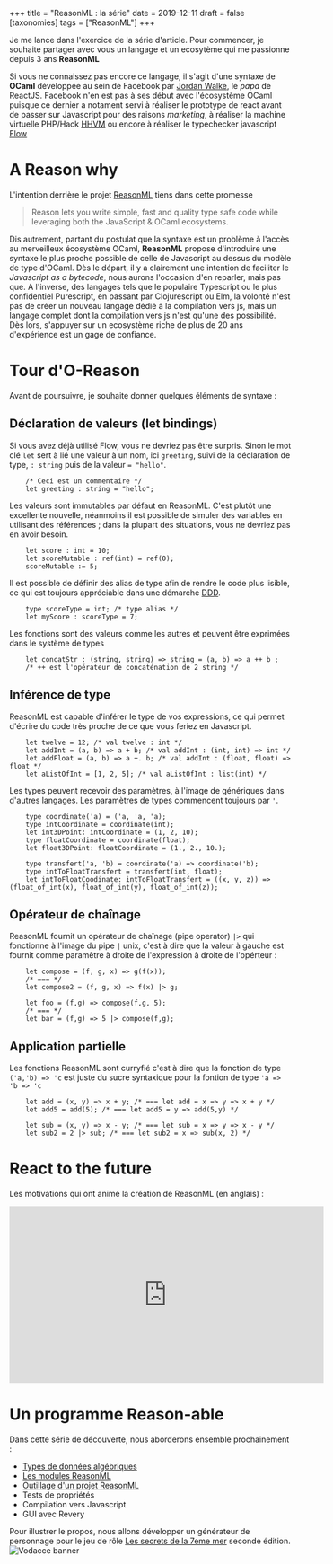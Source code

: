 +++
title = "ReasonML : la série" 
date = 2019-12-11
draft = false
[taxonomies]
tags = ["ReasonML"]
+++

Je me lance dans l'exercice de la série d'article. Pour commencer, je souhaite partager avec vous un langage et un ecosytème qui me passionne depuis 3 ans **ReasonML**

Si vous ne connaissez pas encore ce langage, il s'agit d'une syntaxe de **OCaml** développée au sein de Facebook par [Jordan Walke](https://twitter.com/jordwalke), le _papa_ de ReactJS. Facebook n'en est pas à ses début avec l'écosystème OCaml puisque ce dernier a notament servi à réaliser le prototype de react avant de passer sur Javascript pour des raisons _marketing_, à réaliser la machine virtuelle PHP/Hack [HHVM](https://github.com/facebook/hhvm/tree/master/hphp/hack) ou encore à réaliser le typechecker javascript [Flow](https://github.com/facebook/flow)

<!-- more -->

# A Reason why

L'intention derrière le projet [ReasonML](https://reasonml.github.io/) tiens dans cette promesse

> Reason lets you write simple, fast and quality type safe code while leveraging both the JavaScript & OCaml ecosystems.

Dis autrement, partant du postulat que la syntaxe est un problème à l'accès au merveilleux écosystème OCaml, **ReasonML** propose d'introduire une syntaxe le plus proche possible de celle de Javascript au dessus du modèle de type d'OCaml. Dès le départ, il y a clairement une intention de faciliter le _Javascript as a bytecode_, nous aurons l'occasion d'en reparler, mais pas que. A l'inverse, des langages tels que le populaire Typescript ou le plus confidentiel Purescript, en passant par Clojurescript ou Elm, la volonté n'est pas de créer un nouveau langage dédié à la compilation vers js, mais un langage complet dont la compilation vers js n'est qu'une des possibilité. Dès lors, s'appuyer sur un ecosystème riche de plus de 20 ans d'expérience est un gage de confiance.

# Tour d'O-Reason

Avant de poursuivre, je souhaite donner quelques éléments de syntaxe :

## Déclaration de valeurs (let bindings)

Si vous avez déjà utilisé Flow, vous ne devriez pas être surpris. Sinon le mot clé `let` sert à lié une valeur à un nom, ici `greeting`, suivi de la déclaration de type, `: string` puis de la valeur `= "hello"`.

```reason
    /* Ceci est un commentaire */
    let greeting : string = "hello";
```

Les valeurs sont immutables par défaut en ReasonML. C'est plutôt une excellente nouvelle, néanmoins il est possible de simuler des variables en utilisant des références ; dans la plupart des situations, vous ne devriez pas en avoir besoin.

```reason
    let score : int = 10;
    let scoreMutable : ref(int) = ref(0);
    scoreMutable := 5;
```

Il est possible de définir des alias de type afin de rendre le code plus lisible, ce qui est toujours appréciable dans une démarche [DDD](http://blog.infosaurus.fr/public/docs/DDDViteFait.pdf).

```reason
    type scoreType = int; /* type alias */
    let myScore : scoreType = 7;
```

Les fonctions sont des valeurs comme les autres et peuvent être exprimées dans le système de types

```reason
    let concatStr : (string, string) => string = (a, b) => a ++ b ;
    /* ++ est l'opérateur de concaténation de 2 string */
```

## Inférence de type

ReasonML est capable d'inférer le type de vos expressions, ce qui permet d'écrire du code très proche de ce que vous feriez en Javascript.

```reason
    let twelve = 12; /* val twelve : int */
    let addInt = (a, b) => a + b; /* val addInt : (int, int) => int */
    let addFloat = (a, b) => a +. b; /* val addInt : (float, float) => float */
    let aListOfInt = [1, 2, 5]; /* val aListOfInt : list(int) */
```

Les types peuvent recevoir des paramètres, à l'image de génériques dans d'autres langages. Les paramètres de types commencent toujours par `'`.

```reason
    type coordinate('a) = ('a, 'a, 'a);
    type intCoordinate = coordinate(int);
    let int3DPoint: intCoordinate = (1, 2, 10);
    type floatCoordinate = coordinate(float);
    let float3DPoint: floatCoordinate = (1., 2., 10.);

    type transfert('a, 'b) = coordinate('a) => coordinate('b);
    type intToFloatTransfert = transfert(int, float);
    let intToFloatCoodinate: intToFloatTransfert = ((x, y, z)) => (float_of_int(x), float_of_int(y), float_of_int(z));
```

## Opérateur de chaînage

ReasonML fournit un opérateur de chaînage (pipe operator) `|>` qui fonctionne à l'image du pipe `|` unix, c'est à dire que la valeur à gauche est fournit comme paramètre à droite de l'expression à droite de l'opérteur :

```reason
    let compose = (f, g, x) => g(f(x));
    /* === */
    let compose2 = (f, g, x) => f(x) |> g;

    let foo = (f,g) => compose(f,g, 5);
    /* === */
    let bar = (f,g) => 5 |> compose(f,g);
```

## Application partielle

Les fonctions ReasonML sont curryfié c'est à dire que la fonction de type `('a,'b) => 'c` est juste du sucre syntaxique pour la fontion de type `'a => 'b => 'c`

```reason
    let add = (x, y) => x + y; /* === let add = x => y => x + y */
    let add5 = add(5); /* === let add5 = y => add(5,y) */

    let sub = (x, y) => x - y; /* === let sub = x => y => x - y */
    let sub2 = 2 |> sub; /* === let sub2 = x => sub(x, 2) */
```

# React to the future

Les motivations qui ont animé la création de ReasonML (en anglais) :

<iframe width="560" height="315" src="https://www.youtube.com/embed/5fG_lyNuEAw" frameborder="0" allow="accelerometer; autoplay; encrypted-media; gyroscope; picture-in-picture" allowfullscreen></iframe>

# Un programme Reason-able

Dans cette série de découverte, nous aborderons ensemble prochainement :

- [Types de données algébriques](../reasonml-adt)
- [Les modules ReasonML](../reasonml-modules)
- [Outillage d'un projet ReasonML](../esy-reasonml)
- Tests de propriétés
- Compilation vers Javascript
- GUI avec Revery

Pour illustrer le propos, nous allons développer un générateur de personnage pour le jeu de rôle [Les secrets de la 7eme mer](http://www.legrog.org/jeux/secrets-de-la-7eme-mer) seconde édition.
![Vodacce banner](../img/theah.jpg)
